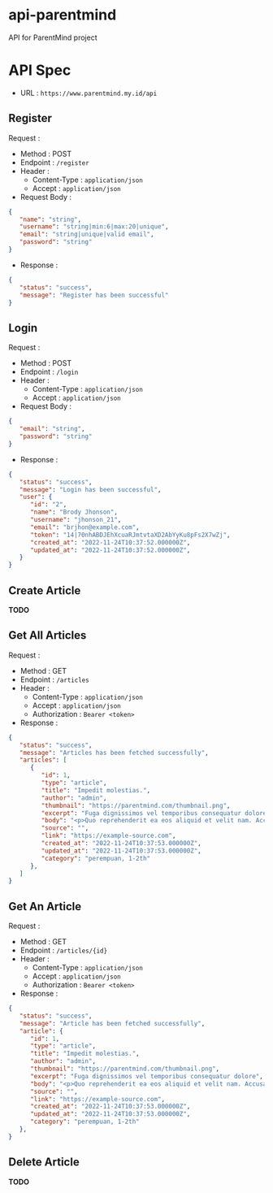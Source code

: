 # api-parentmind
API for ParentMind project

# API Spec
- URL : `https://www.parentmind.my.id/api`

## Register
Request :
- Method : POST
- Endpoint : `/register`
- Header :
  - Content-Type : `application/json`
  - Accept : `application/json`
- Request Body :
  
```json
{
   "name": "string",
   "username": "string|min:6|max:20|unique",
   "email": "string|unique|valid email",
   "password": "string"
}
```
- Response :
```json
{
   "status": "success",
   "message": "Register has been successful"
}
```

## Login
Request :
- Method : POST
- Endpoint : `/login`
- Header :
  - Content-Type : `application/json`
  - Accept : `application/json`
- Request Body :
  
```json
{
   "email": "string",
   "password": "string"
}
```
- Response :
```json
{
   "status": "success",
   "message": "Login has been successful",
   "user": {
      "id": "2",
      "name": "Brody Jhonson",
      "username": "jhonson_21",
      "email": "brjhon@example.com",
      "token": "14|70nhABDJEhXcuaRJmtvtaXD2AbYyKu8pFs2X7wZj",
      "created_at": "2022-11-24T10:37:52.000000Z",
      "updated_at": "2022-11-24T10:37:52.000000Z",
   }
}
```
## Create Article
**TODO**

## Get All Articles
Request :
- Method : GET
- Endpoint : `/articles`
- Header :
  - Content-Type : `application/json`
  - Accept : `application/json`
  - Authorization : `Bearer <token>`
- Response :
```json
{
   "status": "success",
   "message": "Articles has been fetched successfully",
   "articles": [
      {
         "id": 1,
         "type": "article",
         "title": "Impedit molestias.",
         "author": "admin",
         "thumbnail": "https://parentmind.com/thumbnail.png",
         "excerpt": "Fuga dignissimos vel temporibus consequatur dolore",
         "body": "<p>Quo reprehenderit ea eos aliquid et velit nam. Accusamus et aut rem ipsa. Fuga temporibus placeat aut sed repellat. Totam dolores nostrum cumque laboriosam consequatur.</p>",
         "source": "",
         "link": "https://example-source.com",
         "created_at": "2022-11-24T10:37:53.000000Z",
         "updated_at": "2022-11-24T10:37:53.000000Z",
         "category": "perempuan, 1-2th"
      },
   ]
}
```

## Get An Article
Request :
- Method : GET
- Endpoint : `/articles/{id}`
- Header :
  - Content-Type : `application/json`
  - Accept : `application/json`
  - Authorization : `Bearer <token>`
- Response :
```json
{
   "status": "success",
   "message": "Article has been fetched successfully",
   "article": {
      "id": 1,
      "type": "article",
      "title": "Impedit molestias.",
      "author": "admin",
      "thumbnail": "https://parentmind.com/thumbnail.png",
      "excerpt": "Fuga dignissimos vel temporibus consequatur dolore",
      "body": "<p>Quo reprehenderit ea eos aliquid et velit nam. Accusamus et aut rem ipsa. Fuga temporibus placeat aut sed repellat. Totam dolores nostrum cumque laboriosam consequatur.</p>",
      "source": "",
      "link": "https://example-source.com",
      "created_at": "2022-11-24T10:37:53.000000Z",
      "updated_at": "2022-11-24T10:37:53.000000Z",
      "category": "perempuan, 1-2th"
   },
}
```

## Delete Article
  **TODO**